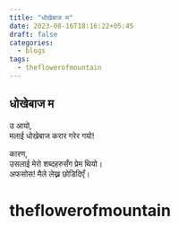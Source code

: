 ```yaml
---
title: "धोखेबाज म"
date: 2023-08-16T18:16:22+05:45
draft: false
categories:
  - blogs
tags:
  - theflowerofmountain
---
```


## धोखेबाज म
उ आयो,  
मलाई धोखेबाज करार गरेर गयो!  
  
कारण,  
उसलाई मेरो शब्दहरुसँग प्रेम थियो।  
अफसोस! मैले लेख्न छोडिदिएँ।  

# theflowerofmountain